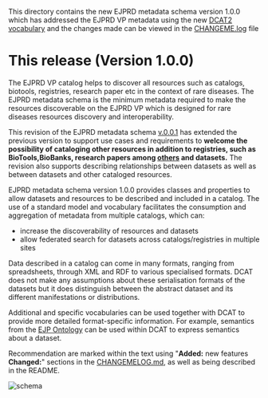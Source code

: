 This directory contains the new EJPRD metadata schema version 1.0.0 which has addressed the EJPRD VP metadata using the new [DCAT2 vocabulary](https://www.w3.org/TR/vocab-dcat-2/) and the changes made can be viewed in the [CHANGEME.log](https://github.com/ejp-rd-vp/resource-metadata-schema/blob/dev-branch/ejprd-vp_catalog_model/versions/ejprdVPMetadataSchema-1.0.0/docs/CHANGELOG.md) file

# This release (Version 1.0.0)

The EJPRD VP catalog helps to discover all resources such as catalogs, biotools, registries, research paper etc in the context of rare diseases. The EJPRD metadata schema is the minimum metadata required to make the resources discoverable on the EJPRD VP which is designed for rare diseases resources discovery and interoperability.  

This revision of the EJPRD metadata schema [v.0.0.1](https://github.com/ejp-rd-vp/resource-metadata-schema/blob/dev-branch/ejprd-vp_catalog_model/versions/ejprdVPMetadataSchema-0.0.1/README.md) has extended the previous version to support use cases and requirements to **welcome the possibility of cataloging other resources in addition to registries, such as BioTools,BioBanks, research papers among [others](https://github.com/ejp-rd-vp/resource-metadata-schema/blob/dev-branch/ejprd-vp_catalog_model/versions/ejprdVPMetadataSchema-1.0.0/docs/ejprdVPMetadataSchema-1.0.0_diagrams/ejprd-resources.png) and datasets.** The revision also supports describing relationships between datasets as well as between datasets and other cataloged resources.

EJPRD metadata schema version 1.0.0 provides classes and properties to allow datasets and resources to be described and included in a catalog. The use of a standard model and vocabulary facilitates the consumption and aggregation of metadata from multiple catalogs, which can:

  * increase the discoverability of resources and datasets
  * allow federated search for datasets across catalogs/registries in multiple sites

Data described in a catalog can come in many formats, ranging from spreadsheets, through XML and RDF to various specialised formats. DCAT does not make any assumptions about these serialisation formats of the datasets but it does distinguish between the abstract dataset and its different manifestations or distributions.

Additional and specific vocabularies can be used together with DCAT to provide more detailed format-specific information. For example, semantics from the [EJP Ontology](https://github.com/EBISPOT/EJP-Ontology/releases/tag/19-11-2019) can be used within DCAT to express semantics about a dataset.

Recommendation are marked within the text using "**Added:** new features **Changed:**" sections in the [CHANGEMELOG.md](https://github.com/ejp-rd-vp/resource-metadata-schema/blob/dev-branch/ejprd-vp_catalog_model/versions/ejprdVPMetadataSchema-1.0.0/docs/CHANGELOG.md), as well as being described in the README.

![schema](https://github.com/ejp-rd-vp/resource-metadata-schema/blob/dev-branch/ejprd-vp_catalog_model/versions/ejprdVPMetadataSchema-1.0.0/docs/ejprdVPMetadataSchema-1.0.0_diagrams/VP_Model.png)
